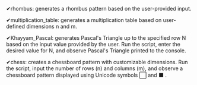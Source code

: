 ✔rhombus: generates a rhombus pattern based on the user-provided input.

✔multiplication_table: generates a multiplication table based on user-defined dimensions n and m. 

✔Khayyam_Pascal: generates Pascal's Triangle up to the specified row N based on the input value provided by the user. Run the script, enter the desired value for N, and observe Pascal's Triangle printed to the console.

✔chess: creates a chessboard pattern with customizable dimensions. Run the script, input the number of rows (n) and columns (m), and observe a chessboard pattern displayed using Unicode symbols ⬜  and ⬛ .
